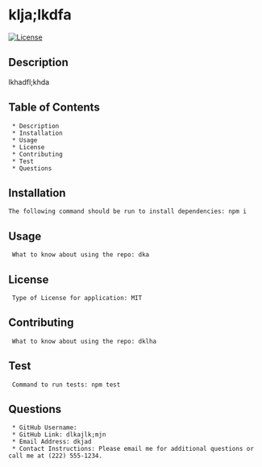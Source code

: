 # klja;lkdfa
[![License](https://img.shields.io/badge/License-MIT-green)](https://opensource.org/licenses/MIT)

  ## Description 
  lkhadfl;khda

  
  ## Table of Contents
     * Description
     * Installation
     * Usage
     * License
     * Contributing
     * Test
     * Questions

 
  ## Installation
    The following command should be run to install dependencies: npm i

  
  ## Usage
     What to know about using the repo: dka

  
  ## License
     Type of License for application: MIT


  ## Contributing
     What to know about using the repo: dklha


  ## Test
     Command to run tests: npm test


  ## Questions
     * GitHub Username: 
     * GitHub Link: dlkajlk;mjn
     * Email Address: dkjad
     * Contact Instructions: Please email me for additional questions or call me at (222) 555-1234.

